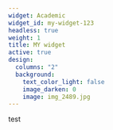 ```yaml
---
widget: Academic
widget_id: my-widget-123
headless: true
weight: 1
title: MY widget
active: true
design:
  columns: "2"
  background:
    text_color_light: false
    image_darken: 0
    image: img_2489.jpg
---
```

test